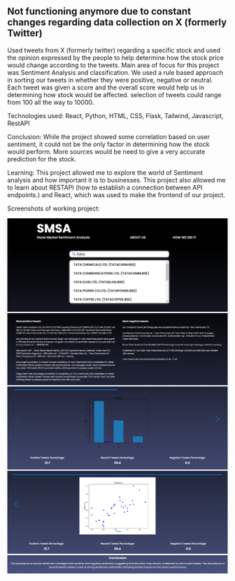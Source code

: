 <h2>Not functioning anymore due to constant changes regarding data collection on X (formerly Twitter)</h2>


Used tweets from X (formerly twitter) regarding a specific stock and used the opinion expressed by the people to help determine how the stock price would change according to the tweets. Main area of focus for this project was Sentiment Analysis and classification. We used a rule based approach in sorting our tweets in whether they were positive, negative or neutral. Each tweet was given a score and the overall score would help us in determining how stock would be affected. selection of tweets could range from 100 all the way to 10000.

Technologies used: React, Python, HTML, CSS, Flask, Tailwind, Javascript, RestAPI

Conclusion: While the project showed some correlation based on user sentiment, it could not be the only factor in determining how the stock would perform. More sources would be need to give a very accurate prediction for the stock. 

Learning: This project allowed me to explore the world of Sentiment analysis and how important it is to businesses. This project also allowed me to learn about RESTAPI (how to establish a connection between API endpoints.) and React, which was used to make the frontend of our project.

Screenshots of working project:


![alt text](https://github.com/Siddharth-afk/StockMarketSentimentAnalysis/blob/main/Screenshot%202023-05-23%20195406.png?raw=true)
![alt text](https://github.com/Siddharth-afk/StockMarketSentimentAnalysis/blob/main/Screenshot%202023-05-23%20202544.png?raw=true)
![alt text](https://github.com/Siddharth-afk/StockMarketSentimentAnalysis/blob/main/Screenshot%202023-05-23%20202637.png?raw=true)
![alt text](https://github.com/Siddharth-afk/StockMarketSentimentAnalysis/blob/main/Screenshot%202023-05-23%20202725.png?raw=true)
![alt text](https://github.com/Siddharth-afk/StockMarketSentimentAnalysis/blob/main/Screenshot%202023-05-23%20202754.png?raw=true)
